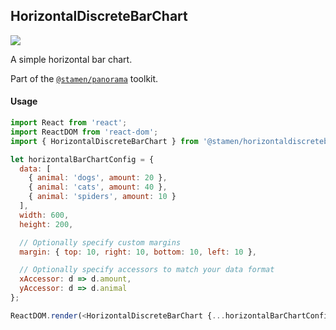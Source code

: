 ## HorizontalDiscreteBarChart

<img src='https://cloud.githubusercontent.com/assets/1127259/11770146/743552f6-a1ac-11e5-9ec1-884458177541.png'>

A simple horizontal bar chart.

Part of the [`@stamen/panorama`](https://www.npmjs.com/package/@stamen/panorama) toolkit.

#### Usage
```js
import React from 'react';
import ReactDOM from 'react-dom';
import { HorizontalDiscreteBarChart } from '@stamen/horizontaldiscretebarchart';

let horizontalBarChartConfig = {
  data: [
    { animal: 'dogs', amount: 20 },
    { animal: 'cats', amount: 40 },
    { animal: 'spiders', amount: 10 }
  ],
  width: 600,
  height: 200,

  // Optionally specify custom margins
  margin: { top: 10, right: 10, bottom: 10, left: 10 },

  // Optionally specify accessors to match your data format
  xAccessor: d => d.amount,
  yAccessor: d => d.animal
};

ReactDOM.render(<HorizontalDiscreteBarChart {...horizontalBarChartConfig}/>, document.body);
```
